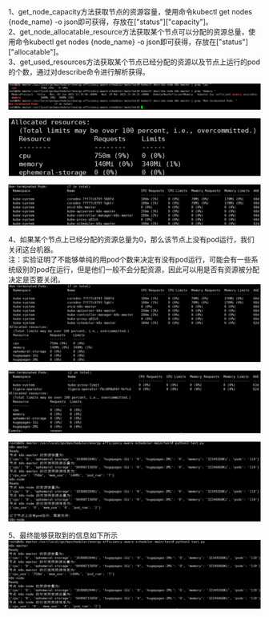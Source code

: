 1、get_node_capacity方法获取节点的资源容量，使用命令kubectl get nodes {node_name} -o json即可获得，存放在["status"]["capacity"]。     
2、get_node_allocatable_resource方法获取某个节点可以分配的资源总量，使用命令kubectl get nodes {node_name} -o json即可获得，存放在["status"]["allocatable"]。  
3、get_used_resources方法获取某个节点已经分配的资源以及节点上运行的pod的个数，通过对describe命令进行解析获得。

![](./img/2.png) 

![](./img/3.png)  

![](./img/4.png)  

 

4、如果某个节点上已经分配的资源总量为0，那么该节点上没有pod运行，我们关闭这台机器。  
注：实验证明了不能够单纯的用pod个数来决定有没有pod运行，可能会有一些系统级别的pod在运行，但是他们一般不会分配资源，因此可以用是否有资源被分配决定是否要关闭。
![](./img/6.png)  

![](./img/7.png) 

![](./img/8.png) 

5、最终能够获取到的信息如下所示   
![](./img/1.png)  
